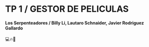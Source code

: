 # TP 1 / GESTOR DE PELICULAS
#### Los Serpenteadores / Billy Li, Lautaro Schnaider, Javier Rodriguez Gallardo
:computer::fire::snake:
